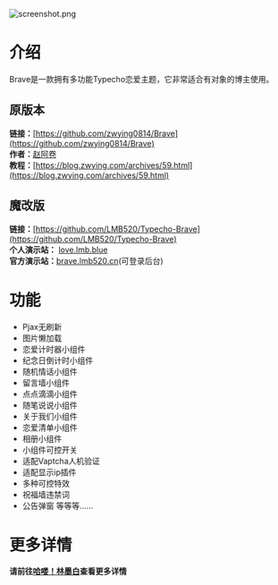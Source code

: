 ![screenshot.png](https://files.blog.lmb.blue/usr/uploads/2025/04/3160254324.png)

# 介绍
Brave是一款拥有多功能Typecho恋爱主题，它非常适合有对象的博主使用。
## 原版本
**链接：**[https://github.com/zwying0814/Brave](https://github.com/zwying0814/Brave)<br>
**作者：**[赵阿卷](https://blog.zwying.com/)<br>
**教程：**[https://blog.zwying.com/archives/59.html](https://blog.zwying.com/archives/59.html)
## 魔改版
**链接：**[https://github.com/LMB520/Typecho-Brave](https://github.com/LMB520/Typecho-Brave)<br>
**个人演示站：** [love.lmb.blue](https://love.lmb.blue)<br>
**官方演示站：**[brave.lmb520.cn](https://brave.lmb520.cn/)(可登录后台)
# 功能
* Pjax无刷新
* 图片懒加载
* 恋爱计时器小组件
* 纪念日倒计时小组件
* 随机情话小组件
* 留言墙小组件
* 点点滴滴小组件
* 随笔说说小组件
* 关于我们小组件
* 恋爱清单小组件
* 相册小组件
* 小组件可控开关
* 适配Vaptcha人机验证
* 适配显示ip插件
* 多种可控特效
* 祝福墙违禁词
* 公告弹窗
等等等……

# 更多详情
**请前往[哈喽！林墨白](https://blog.lmb.blue/archives/1196/)查看更多详情**